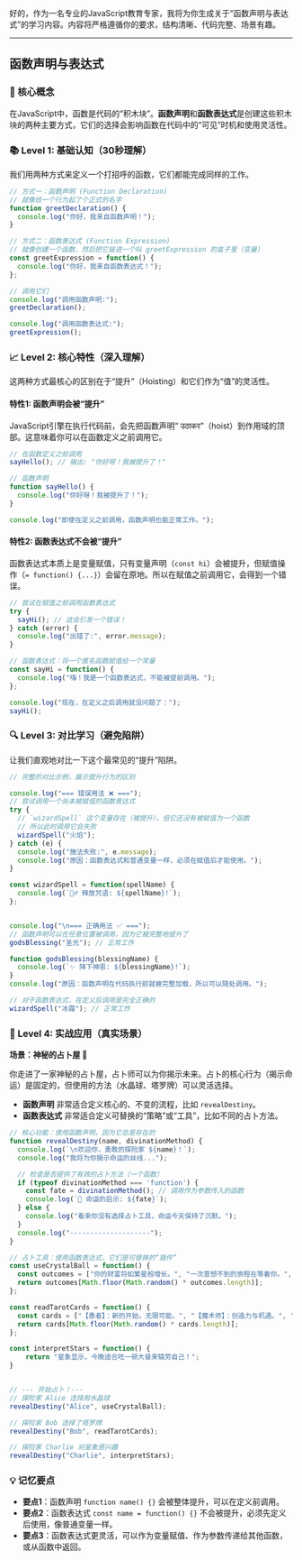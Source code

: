 好的，作为一名专业的JavaScript教育专家，我将为你生成关于“函数声明与表达式”的学习内容。内容将严格遵循你的要求，结构清晰、代码完整、场景有趣。

---

## 函数声明与表达式

### 🎯 核心概念
在JavaScript中，函数是代码的“积木块”。**函数声明**和**函数表达式**是创建这些积木块的两种主要方式，它们的选择会影响函数在代码中的“可见”时机和使用灵活性。

### 📚 Level 1: 基础认知（30秒理解）
我们用两种方式来定义一个打招呼的函数，它们都能完成同样的工作。

```javascript
// 方式一：函数声明 (Function Declaration)
// 就像给一个行为起了个正式的名字
function greetDeclaration() {
  console.log("你好，我来自函数声明！");
}

// 方式二：函数表达式 (Function Expression)
// 就像创建一个函数，然后把它装进一个叫 greetExpression 的盒子里（变量）
const greetExpression = function() {
  console.log("你好，我来自函数表达式！");
};

// 调用它们
console.log("调用函数声明:");
greetDeclaration();

console.log("调用函数表达式:");
greetExpression();
```

### 📈 Level 2: 核心特性（深入理解）
这两种方式最核心的区别在于“提升”（Hoisting）和它们作为“值”的灵活性。

#### 特性1: 函数声明会被“提升”
JavaScript引擎在执行代码前，会先把函数声明“ उठाकर”（hoist）到作用域的顶部。这意味着你可以在函数定义之前调用它。

```javascript
// 在函数定义之前调用
sayHello(); // 输出: "你好呀！我被提升了！"

// 函数声明
function sayHello() {
  console.log("你好呀！我被提升了！");
}

console.log("即使在定义之前调用，函数声明也能正常工作。");
```

#### 特性2: 函数表达式不会被“提升”
函数表达式本质上是变量赋值，只有变量声明（`const hi`）会被提升，但赋值操作（`= function() {...}`）会留在原地。所以在赋值之前调用它，会得到一个错误。

```javascript
// 尝试在赋值之前调用函数表达式
try {
  sayHi(); // 这会引发一个错误！
} catch (error) {
  console.log("出错了:", error.message);
}

// 函数表达式：将一个匿名函数赋值给一个常量
const sayHi = function() {
  console.log("嗨！我是一个函数表达式，不能被提前调用。");
};

console.log("现在，在定义之后调用就没问题了：");
sayHi();
```

### 🔍 Level 3: 对比学习（避免陷阱）
让我们直观地对比一下这个最常见的“提升”陷阱。

```javascript
// 完整的对比示例，展示提升行为的区别

console.log("=== 错误用法 ❌ ===");
// 尝试调用一个尚未被赋值的函数表达式
try {
  // `wizardSpell` 这个变量存在（被提升），但它还没有被赋值为一个函数
  // 所以此时调用它会失败
  wizardSpell("火焰");
} catch (e) {
  console.log("施法失败:", e.message);
  console.log("原因：函数表达式和普通变量一样，必须在赋值后才能使用。");
}

const wizardSpell = function(spellName) {
  console.log(`🧙‍♂️ 释放咒语: ${spellName}!`);
};


console.log("\n=== 正确用法 ✅ ===");
// 函数声明可以在任意位置被调用，因为它被完整地提升了
godsBlessing("圣光"); // 正常工作

function godsBlessing(blessingName) {
  console.log(`✨ 降下神恩: ${blessingName}!`);
}
console.log("原因：函数声明在代码执行前就被完整加载，所以可以随处调用。");

// 对于函数表达式，在定义后调用是完全正确的
wizardSpell("冰霜"); // 正常工作
```

### 🚀 Level 4: 实战应用（真实场景）
**场景：神秘的占卜屋 🔮**

你走进了一家神秘的占卜屋，占卜师可以为你揭示未来。占卜的核心行为（揭示命运）是固定的，但使用的方法（水晶球、塔罗牌）可以灵活选择。

- **函数声明** 非常适合定义核心的、不变的流程，比如 `revealDestiny`。
- **函数表达式** 非常适合定义可替换的“策略”或“工具”，比如不同的占卜方法。

```javascript
// 核心功能：使用函数声明，因为它总是存在的
function revealDestiny(name, divinationMethod) {
  console.log(`\n欢迎你，勇敢的探险家 ${name}！`);
  console.log("我将为你揭示命运的丝线...");

  // 检查是否提供了有效的占卜方法（一个函数）
  if (typeof divinationMethod === 'function') {
    const fate = divinationMethod(); // 调用作为参数传入的函数
    console.log(`🌟 命运的启示: ${fate}`);
  } else {
    console.log("看来你没有选择占卜工具，命运今天保持了沉默。");
  }
  console.log("--------------------");
}

// 占卜工具：使用函数表达式，它们是可替换的“插件”
const useCrystalBall = function() {
  const outcomes = ["你的财富将如繁星般增长。", "一次意想不到的旅程在等着你。", "小心一个戴着红色帽子的陌生人。"];
  return outcomes[Math.floor(Math.random() * outcomes.length)];
};

const readTarotCards = function() {
  const cards = ["【愚者】：新的开始，无限可能。", "【魔术师】：创造力与机遇。", "【高塔】：突如其来的变革。"];
  return cards[Math.floor(Math.random() * cards.length)];
};

const interpretStars = function() {
    return "星象显示，今晚适合吃一顿大餐来犒劳自己！";
}


// --- 开始占卜！---
// 探险家 Alice 选择用水晶球
revealDestiny("Alice", useCrystalBall);

// 探险家 Bob 选择了塔罗牌
revealDestiny("Bob", readTarotCards);

// 探险家 Charlie 对星象感兴趣
revealDestiny("Charlie", interpretStars);
```

### 💡 记忆要点
- **要点1**：函数声明 `function name() {}` 会被整体提升，可以在定义前调用。
- **要点2**：函数表达式 `const name = function() {}` 不会被提升，必须先定义后使用，像普通变量一样。
- **要点3**：函数表达式更灵活，可以作为变量赋值、作为参数传递给其他函数，或从函数中返回。

<!--
metadata:
  syntax: ["function"]
  pattern: ["callback"]
  api: ["console.log", "Math.random", "Math.floor", "typeof"]
  concept: ["hoisting", "scope", "first-class-functions"]
  difficulty: basic
  dependencies: []
  related: ["js-sec-1-4-2"]
-->
